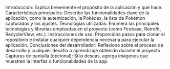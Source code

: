 
Introducción: Explica brevemente el propósito de la aplicación y qué hace.
Características principales: Describe las funcionalidades clave de la aplicación, como la autenticación, la Pokédex, la lista de Pokémon capturados y los ajustes.
Tecnologías utilizadas: Enumera las principales tecnologías y librerías empleadas en el proyecto (como Firebase, Retrofit, RecyclerView, etc.).
Instrucciones de uso: Proporciona pasos para clonar el repositorio e instalar cualquier dependencia necesaria para ejecutar la aplicación.
Conclusiones del desarrollador: Reflexiona sobre el proceso de desarrollo y cualquier desafío o aprendizaje obtenido durante el proyecto.
Capturas de pantalla (opcional): Si lo deseas, agrega imágenes que muestren la interfaz o funcionalidades de la app.
